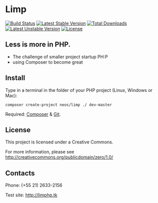 # Limp 

[![Build Status](https://travis-ci.org/pedra/limp.svg)](https://travis-ci.org/pedra/limp)
[![Latest Stable Version](https://poser.pugx.org/neos/limp/v/stable)](https://packagist.org/packages/neos/limp) [![Total Downloads](https://poser.pugx.org/neos/limp/downloads)](https://packagist.org/packages/neos/limp) [![Latest Unstable Version](https://poser.pugx.org/neos/limp/v/unstable)](https://packagist.org/packages/neos/limp) [![License](https://poser.pugx.org/neos/limp/license)](https://packagist.org/packages/neos/limp)

## Less is more in PHP. 


- The challenge of smaller project startup PH:P
- using Composer to become great


## Install

Type in a terminal in the folder of your PHP project (Linux, Windows or Mac):

    composer create-project neos/limp ./ dev-master

Required: [Composer](https://getcomposer.org/download/) & [Git](http://git-scm.com/book/en/Getting-Started-Installing-Git).

## License

This project is licensed under a Creative Commons.

For more information, please see http://creativecommons.org/publicdomain/zero/1.0/

## Contacts
Phone: (+55 21) 2633-2156

Test site: http://limphp.tk

 


